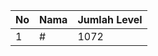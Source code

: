 | No | Nama            | Jumlah Level |
|----|-----------------|--------------|
| 1  | #    |    1072        |
